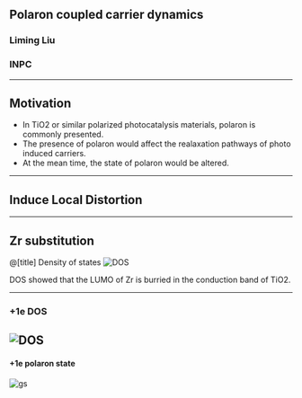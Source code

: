 ## Polaron coupled carrier dynamics
### Liming Liu
### INPC
---
## Motivation
- In TiO2 or similar polarized photocatalysis materials, polaron is commonly presented.
- The presence of polaron would affect the realaxation pathways of photo induced carriers.
- At the mean time, the state of polaron would be altered.
---
## Induce Local Distortion
---
## Zr substitution
@[title] Density of states
![DOS](http://wx2.sinaimg.cn/mw690/006VaKrygy1fxus7yhh04j31400u0794.jpg)

DOS showed that the LUMO of Zr is burried in the conduction band of TiO2.

---
### +1e DOS
![DOS](http://wx2.sinaimg.cn/mw690/006VaKrygy1fxvmr5m9mpj31400u0797.jpg)
---
#### +1e polaron state
![gs](http://wx1.sinaimg.cn/mw690/006VaKrygy1fxvmzk0ej6j30x50nr7aj.jpg)
